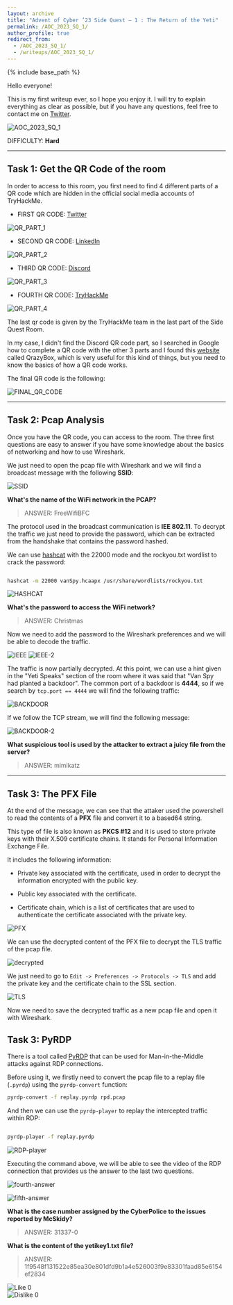 ```yaml
---
layout: archive
title: "Advent of Cyber ’23 Side Quest — 1 : The Return of the Yeti"
permalink: /AOC_2023_SQ_1/
author_profile: true
redirect_from:
  - /AOC_2023_SQ_1/
  - /writeups/AOC_2023_SQ_1/
---
```


{% include base_path %}

Hello everyone! 

This is my first writeup ever, so I hope you enjoy it. I will try to explain everything as clear as possible, but if you have any questions, feel free to contact me on [Twitter](https://twitter.com/mariooo_02).

![AOC_2023_SQ_1](/images/AOC-SQ-1/side-quest-1-header.png)

DIFFICULTY: **Hard**


---

## Task 1: Get the QR Code of the room

In order to access to this room, you first need to find 4 different parts of a QR code which are hidden in the official
social media accounts of TryHackMe.

- FIRST QR CODE: [Twitter](https://twitter.com/RealTryHackMe/status/1730184898365767880)

![QR_PART_1](/images/AOC-SQ-1/twitter-qr-part.png)

- SECOND QR CODE: [LinkedIn](https://www.linkedin.com/posts/tryhackme_can-you-help-elf-mcskidy-and-her-team-tackle-activity-7135598321280188416-5wnQ)

![QR_PART_2](/images/AOC-SQ-1/linkedin-qr-part.png)


- THIRD QR CODE: [Discord](https://discord.com/channels/521382216299839518/1176552309707264041/1179095411420577943)

![QR_PART_3](/images/AOC-SQ-1/discord-qr-part.png)

- FOURTH QR CODE: [TryHackMe](https://tryhackme.com/room/adventofcyber23sidequest)

![QR_PART_4](/images/AOC-SQ-1/thm-qr-part.png)

The last qr code is given by the TryHackMe team in the last part of the Side Quest Room.

In my case, I didn't find the Discord QR code part, so I searched in Google how to complete a QR code with the other 3 parts and I found this [website](https://merri.cx/qrazybox/) called QrazyBox, which is very useful for this kind of things, but you need to know the basics of how a QR code works.

The final QR code is the following:

![FINAL_QR_CODE](/images/AOC-SQ-1/COMPLETED.png)

---

## Task 2: Pcap Analysis

Once you have the QR code, you can access to the room. The three first questions are easy to answer if you have some knowledge about the basics of networking and how to use Wireshark.

We just need to open the pcap file with Wireshark and we will find a broadcast message with the following **SSID**:

![SSID](/images/AOC-SQ-1/first-answer.png)

**What's the name of the WiFi network in the PCAP?**

> ANSWER: FreeWifiBFC

The protocol used in the broadcast communication is **IEE 802.11**. To decrypt the traffic we just need to provide the password, which can be extracted from the handshake that contains the password hashed.

We can use [hashcat](https://hashcat.net/wiki/doku.php?id=cracking_wpawpa2) with the 22000 mode and the rockyou.txt wordlist to crack the password:

```bash

hashcat -m 22000 vanSpy.hcaapx /usr/share/wordlists/rockyou.txt

```

![HASHCAT](/images/AOC-SQ-1/second-answer.png)

**What's the password to access the WiFi network?**

> ANSWER: Christmas

Now we need to add the password to the Wireshark preferences and we will be able to decode the traffic.

![IEEE](/images/AOC-SQ-1/IEE-password.png)
![IEEE-2](/images/AOC-SQ-1/IEEE-password-2.png)

The traffic is now partially decrypted. At this point, we can use a hint given in the "Yeti Speaks" section of the room where it was said that "Van Spy had planted a backdoor". The common port of a backdoor is **4444**, so if we search by `tcp.port == 4444` we will find the following traffic:

![BACKDOOR](/images/AOC-SQ-1/length-packet.png)

If we follow the TCP stream, we will find the following message:

![BACKDOOR-2](/images/AOC-SQ-1/mimikatz.png)

**What suspicious tool is used by the attacker to extract a juicy file from the server?**

> ANSWER: mimikatz

---

## Task 3: The PFX File

At the end of the message, we can see that the attaker used the powershell to read the contents of a **PFX** file and convert it to a based64 string.

This type of file is also known as **PKCS #12** and it is used to store private keys with their X.509 certificate chains. It stands for Personal Information Exchange File. 

It includes the following information:

- Private key associated with the certificate, used in order to decrypt the information encrypted with the public key.

- Public key associated with the certificate.

- Certificate chain, which is a list of certificates that are used to authenticate the certificate associated with the private key.

![PFX](/images/AOC-SQ-1/pfx-file.png)

We can use the decrypted content of the PFX file to decrypt the TLS traffic of the pcap file. 

![decrypted](/images/AOC-SQ-1/privkey-pfx.png)

We just need to go to `Edit -> Preferences -> Protocols -> TLS` and add the private key and the certificate chain to the SSL section.

![TLS](/images/AOC-SQ-1/tls-decrypt.png)

Now we need to save the decrypted traffic as a new pcap file and open it with Wireshark.

## Task 3: PyRDP

There is a tool called [PyRDP](https://github.com/GoSecure/pyrdp) that can be used for Man-in-the-Middle attacks against RDP connections. 

Before using it, we firstly need to convert the pcap file to a replay file (`.pyrdp`) using the `pyrdp-convert` function:

```bash
pyrdp-convert -f replay.pyrdp rpd.pcap
```

And then we can use the `pyrdp-player` to replay the intercepted traffic within RDP:

```bash

pyrdp-player -f replay.pyrdp

```

![RDP-player](/images/AOC-SQ-1/pyrdp-player.png)

Executing the command above, we will be able to see the video of the RDP connection that provides us the answer to the last two questions.

![fourth-answer](/images/AOC-SQ-1/fourth-answer.png)

![fifth-answer](/images/AOC-SQ-1/fifth-answer.png)

**What is the case number assigned by the CyberPolice to the issues reported by McSkidy?**

> ANSWER: 31337-0

**What is the content of the yetikey1.txt file?**

> ANSWER: 1f9548f131522e85ea30e801dfd9b1a4e526003f9e83301faad85e6154ef2834

<div class="voting">
  <div class="vote-item">
    <img src="/images/like.png" id="like-button" class="voting-button" alt="Like">
    <span id="like-count" class="voting-count">0</span>
  </div>
  <div class="vote-item">
    <img src="/images/dislike.png" id="dislike-button" class="voting-button" alt="Dislike">
    <span id="dislike-count" class="voting-count">0</span>
  </div>
</div>

